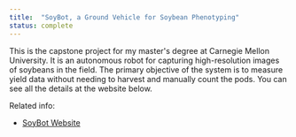 ```yaml
---
title:  "SoyBot, a Ground Vehicle for Soybean Phenotyping"
status: complete
---
```


This is the capstone project for my master's degree at Carnegie Mellon University. It is an autonomous robot for capturing high-resolution images of soybeans in the field. The primary objective of the system is to measure yield data without needing to harvest and manually count the pods. You can see all the details at the website below.

Related info:

* [SoyBot Website](https://mrsdprojects.ri.cmu.edu/2016teami/)
